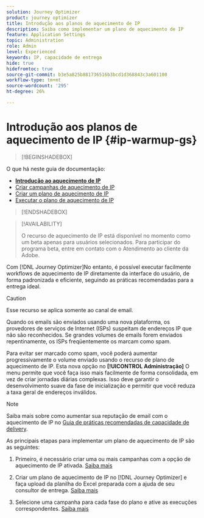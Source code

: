 ```yaml
---
solution: Journey Optimizer
product: journey optimizer
title: Introdução aos planos de aquecimento de IP
description: Saiba como implementar um plano de aquecimento de IP
feature: Application Settings
topic: Administration
role: Admin
level: Experienced
keywords: IP, capacidade de entrega
hide: true
hidefromtoc: true
source-git-commit: b3e5a825b881736516b3bcd1d368843c3a601100
workflow-type: tm+mt
source-wordcount: '295'
ht-degree: 26%

---
```


# Introdução aos planos de aquecimento de IP {#ip-warmup-gs}

<!--
>[!CONTEXTUALHELP]
>id="ajo_admin_ip_warmup_plan"
>title="Define your IP warmup plan"
>abstract="You can perform IP warmup workflows directly from the Journey Optimizer interface in a standardized and efficient way that follows the best practices for optimal deliverability."
-->

>[!BEGINSHADEBOX]

O que há neste guia de documentação:

* **[Introdução ao aquecimento de IP](ip-warmup-gs.md)**
* [Criar campanhas de aquecimento de IP](ip-warmup-campaign.md)
* [Criar um plano de aquecimento de IP](ip-warmup-plan.md)
* [Executar o plano de aquecimento de IP](ip-warmup-execution.md)

>[!ENDSHADEBOX]

>[!AVAILABILITY]
>
>O recurso de aquecimento de IP está disponível no momento como um beta apenas para usuários selecionados. Para participar do programa beta, entre em contato com o Atendimento ao cliente da Adobe.

Com [!DNL Journey Optimizer]No entanto, é possível executar facilmente workflows de aquecimento de IP diretamente da interface do usuário, de forma padronizada e eficiente, seguindo as práticas recomendadas para a entrega ideal.

>[!CAUTION]
>
>Esse recurso se aplica somente ao canal de email.

Quando os emails são enviados usando uma nova plataforma, os provedores de serviços de Internet (ISPs) suspeitam de endereços IP que não são reconhecidos. Se grandes volumes de emails forem enviados repentinamente, os ISPs freqüentemente os marcam como spam.

Para evitar ser marcado como spam, você poderá aumentar progressivamente o volume enviado usando o recurso de plano de aquecimento de IP. Esta nova opção no **[!UICONTROL Administração]** O menu permite que você faça isso mais facilmente de forma consolidada, em vez de criar jornadas diárias complexas. Isso deve garantir o desenvolvimento suave da fase de inicialização e permitir que você reduza a taxa geral de endereços inválidos.

>[!NOTE]
>
>Saiba mais sobre como aumentar sua reputação de email com o aquecimento de IP no [Guia de práticas recomendadas de capacidade de delivery](https://experienceleague.adobe.com/docs/deliverability-learn/deliverability-best-practice-guide/additional-resources/generic-resources/increase-reputation-with-ip-warming.html).

<!--
Benefits

* Standardization on Campaign which will be easy for practitioners too > why?

* No more pain of creating queries, audiences and testing those as system will create the audiences. 

* Ease of excluding domains and changing the plan with help of simple toggles to exclude OR by editing numbers inline or create new phases or reupload plan if drastic change. No more pain of editing audience definitions, journey conditions

* There is an expectation that with this, it will ease around 30% of effort and will be much better experience for consultant/partner/practitioner - right from planning to execution to reporting
-->

As principais etapas para implementar um plano de aquecimento de IP são as seguintes:

1. Primeiro, é necessário criar uma ou mais campanhas com a opção de aquecimento de IP ativada. [Saiba mais](ip-warmup-campaign.md)

1. Criar um plano de aquecimento de IP no [!DNL Journey Optimizer] e faça upload da planilha do Excel preparada com a ajuda de seu consultor de entrega. [Saiba mais](ip-warmup-plan.md)

1. Selecione uma campanha para cada fase do plano e ative as execuções correspondentes. [Saiba mais](ip-warmup-execution.md)
